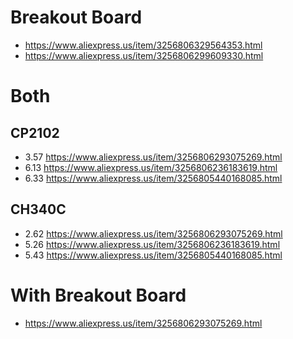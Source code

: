 # Breakout Board
- https://www.aliexpress.us/item/3256806329564353.html
- https://www.aliexpress.us/item/3256806299609330.html

# Both
## CP2102
- 3.57 https://www.aliexpress.us/item/3256806293075269.html
- 6.13 https://www.aliexpress.us/item/3256806236183619.html
- 6.33 https://www.aliexpress.us/item/3256805440168085.html

## CH340C
- 2.62 https://www.aliexpress.us/item/3256806293075269.html
- 5.26 https://www.aliexpress.us/item/3256806236183619.html
- 5.43 https://www.aliexpress.us/item/3256805440168085.html
  
# With Breakout Board
- https://www.aliexpress.us/item/3256806293075269.html

